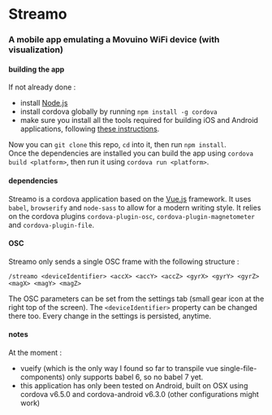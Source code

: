 # Streamo

### A mobile app emulating a Movuino WiFi device (with visualization)

#### building the app

If not already done :
* install [Node.js](https://nodejs.org/en/download/)
* install cordova globally by running `npm install -g cordova`
* make sure you install all the tools required for building iOS and Android applications, following [these instructions](https://cordova.apache.org/docs/en/latest/guide/cli/#install-pre-requisites-for-building).

Now you can `git clone` this repo, `cd` into it, then run `npm install`.  
Once the dependencies are installed you can build the app using `cordova build <platform>`, then run it using `cordova run <platform>`.

#### dependencies

Streamo is a cordova application based on the [Vue.js](https://vuejs.org/) framework. It uses `babel`, `browserify` and `node-sass` to allow for a modern writing style. It relies on the cordova plugins `cordova-plugin-osc`, `cordova-plugin-magnetometer` and `cordova-plugin-file`.

#### OSC

Streamo only sends a single OSC frame with the following structure :  

```
/streamo <deviceIdentifier> <accX> <accY> <accZ> <gyrX> <gyrY> <gyrZ> <magX> <magY> <magZ>
```

The OSC parameters can be set from the settings tab (small gear icon at the right top of the screen). The `<deviceIdentifier>` property can be changed there too. Every change in the settings is persisted, anytime.

#### notes

At the moment :
* vueify (which is the only way I found so far to transpile vue single-file-components) only supports babel 6, so no babel 7 yet.
* this application has only been tested on Android, built on OSX using cordova v6.5.0 and cordova-android v6.3.0 (other configurations might work)